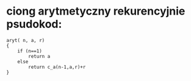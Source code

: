 # ciong arytmetyczny rekurencyjnie psudokod:
```
aryt( n, a, r)
{
    if (n==1)
        return a
    else
        return c_a(n-1,a,r)+r 
}
```
